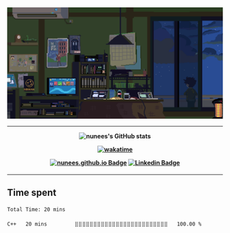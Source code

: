 <h4 align="center">

![Hello](https://github.com/nunees/nunees/blob/main/assets/b15bd596014d9d9310e59b07b85da550.gif)

<hr>

![nunees's GitHub stats](https://github-readme-stats.vercel.app/api?username=nunees&show_icons=true&theme=gotham&hide_border=true)

[![wakatime](https://wakatime.com/badge/user/91a1b1d1-ad80-4563-91e2-93999f5e4311.svg)](https://wakatime.com/@91a1b1d1-ad80-4563-91e2-93999f5e431)

<div align="center">

[![nunees.github.io Badge](https://img.shields.io/badge/-nunees.github.io-6633cc?style=flat-square&logo=DTube&color=14274e&link=https://nunees.github.io/portfolio/)](https://nunees.github.io/portfolio/)
[![Linkedin Badge](https://img.shields.io/badge/-Linkedin-6633cc?style=flat-square&logo=Linkedin&color=14274e&link=https://www.linkedin.com/in/felipesilvanunes/)](https://www.linkedin.com/in/felipesilvanunes/)

</div>
</h4>

<hr>

## Time spent

<!--START_SECTION:waka-->

```txt
Total Time: 20 mins

C++   20 mins         ⣿⣿⣿⣿⣿⣿⣿⣿⣿⣿⣿⣿⣿⣿⣿⣿⣿⣿⣿⣿⣿⣿⣿⣿⣿   100.00 %
```

<!--END_SECTION:waka-->
